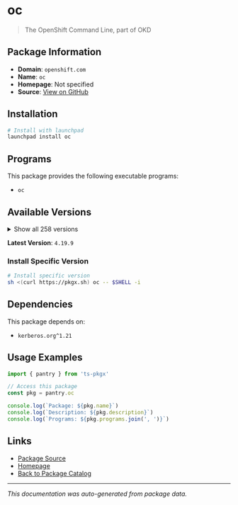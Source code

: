 # oc

> The OpenShift Command Line, part of OKD

## Package Information

- **Domain**: `openshift.com`
- **Name**: `oc`
- **Homepage**: Not specified
- **Source**: [View on GitHub](https://github.com/pkgxdev/pantry/tree/main/projects/openshift.com/package.yml)

## Installation

```bash
# Install with launchpad
launchpad install oc
```

## Programs

This package provides the following executable programs:

- `oc`

## Available Versions

<details>
<summary>Show all 258 versions</summary>

- `4.19.9`, `4.19.8`, `4.19.7`, `4.19.6`, `4.19.5`
- `4.19.4`, `4.19.3`, `4.19.2`, `4.19.1`, `4.19.0`
- `4.18.22`, `4.18.21`, `4.18.20`, `4.18.19`, `4.18.18`
- `4.18.17`, `4.18.16`, `4.18.15`, `4.18.14`, `4.18.13`
- `4.18.12`, `4.18.11`, `4.18.10`, `4.18.9`, `4.18.8`
- `4.18.7`, `4.18.6`, `4.18.5`, `4.18.4`, `4.18.3`
- `4.18.2`, `4.18.1`, `4.17.38`, `4.17.37`, `4.17.36`
- `4.17.35`, `4.17.34`, `4.17.33`, `4.17.32`, `4.17.31`
- `4.17.30`, `4.17.29`, `4.17.28`, `4.17.27`, `4.17.26`
- `4.17.25`, `4.17.24`, `4.17.23`, `4.17.22`, `4.17.21`
- `4.17.20`, `4.17.19`, `4.17.18`, `4.17.17`, `4.17.16`
- `4.17.15`, `4.17.14`, `4.17.13`, `4.17.12`, `4.17.11`
- `4.17.10`, `4.17.9`, `4.17.8`, `4.17.7`, `4.17.6`
- `4.17.5`, `4.17.4`, `4.17.3`, `4.17.2`, `4.17.1`
- `4.17.0`, `4.16.46`, `4.16.45`, `4.16.44`, `4.16.43`
- `4.16.42`, `4.16.41`, `4.16.40`, `4.16.39`, `4.16.38`
- `4.16.37`, `4.16.36`, `4.16.35`, `4.16.34`, `4.16.33`
- `4.16.32`, `4.16.30`, `4.16.29`, `4.16.28`, `4.16.27`
- `4.16.26`, `4.16.25`, `4.16.24`, `4.16.23`, `4.16.21`
- `4.16.20`, `4.16.19`, `4.16.18`, `4.16.17`, `4.16.16`
- `4.16.15`, `4.16.14`, `4.16.13`, `4.16.12`, `4.16.11`
- `4.16.10`, `4.16.9`, `4.16.8`, `4.16.7`, `4.16.6`
- `4.16.5`, `4.16.4`, `4.16.3`, `4.16.2`, `4.16.1`
- `4.15.57`, `4.15.56`, `4.15.55`, `4.15.54`, `4.15.53`
- `4.15.52`, `4.15.51`, `4.15.50`, `4.15.49`, `4.15.48`
- `4.15.47`, `4.15.46`, `4.15.45`, `4.15.44`, `4.15.43`
- `4.15.42`, `4.15.41`, `4.15.40`, `4.15.39`, `4.15.38`
- `4.15.37`, `4.15.36`, `4.15.35`, `4.15.34`, `4.15.33`
- `4.15.32`, `4.15.31`, `4.15.30`, `4.15.29`, `4.15.28`
- `4.15.27`, `4.15.26`, `4.15.25`, `4.15.24`, `4.15.23`
- `4.15.22`, `4.15.21`, `4.15.20`, `4.15.19`, `4.15.18`
- `4.15.17`, `4.15.16`, `4.15.15`, `4.15.14`, `4.15.13`
- `4.15.12`, `4.15.11`, `4.15.10`, `4.15.9`, `4.15.8`
- `4.15.7`, `4.15.6`, `4.15.5`, `4.15.4`, `4.15.3`
- `4.15.2`, `4.14.55`, `4.14.54`, `4.14.53`, `4.14.52`
- `4.14.51`, `4.14.50`, `4.14.49`, `4.14.48`, `4.14.46`
- `4.14.45`, `4.14.44`, `4.14.43`, `4.14.42`, `4.14.41`
- `4.14.40`, `4.14.39`, `4.14.38`, `4.14.37`, `4.14.36`
- `4.14.35`, `4.14.34`, `4.14.33`, `4.14.32`, `4.14.31`
- `4.14.30`, `4.14.29`, `4.14.28`, `4.14.27`, `4.14.26`
- `4.14.25`, `4.14.24`, `4.14.23`, `4.14.22`, `4.14.21`
- `4.14.20`, `4.14.19`, `4.14.18`, `4.14.17`, `4.13.59`
- `4.13.58`, `4.13.57`, `4.13.56`, `4.13.55`, `4.13.54`
- `4.13.53`, `4.13.52`, `4.13.51`, `4.13.50`, `4.13.49`
- `4.13.48`, `4.13.46`, `4.13.45`, `4.13.44`, `4.13.43`
- `4.13.42`, `4.13.41`, `4.13.40`, `4.13.39`, `4.13.38`
- `4.12.79`, `4.12.78`, `4.12.77`, `4.12.76`, `4.12.75`
- `4.12.74`, `4.12.73`, `4.12.72`, `4.12.71`, `4.12.70`
- `4.12.69`, `4.12.68`, `4.12.67`, `4.12.66`, `4.12.65`
- `4.12.64`, `4.12.63`, `4.12.62`, `4.12.61`, `4.12.60`
- `4.12.59`, `4.12.58`, `4.12.57`, `4.12.56`, `4.12.55`
- `4.12.54`, `4.12.53`, `4.11.59`

</details>

**Latest Version**: `4.19.9`

### Install Specific Version

```bash
# Install specific version
sh <(curl https://pkgx.sh) oc -- $SHELL -i
```

## Dependencies

This package depends on:

- `kerberos.org^1.21`

## Usage Examples

```typescript
import { pantry } from 'ts-pkgx'

// Access this package
const pkg = pantry.oc

console.log(`Package: ${pkg.name}`)
console.log(`Description: ${pkg.description}`)
console.log(`Programs: ${pkg.programs.join(', ')}`)
```

## Links

- [Package Source](https://github.com/pkgxdev/pantry/tree/main/projects/openshift.com/package.yml)
- [Homepage](#)
- [Back to Package Catalog](../../package-catalog.md)

---

*This documentation was auto-generated from package data.*
